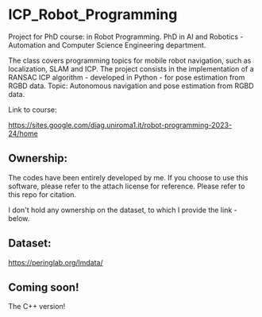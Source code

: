 # ICP_Robot_Programming 

Project for PhD course: in Robot Programming. 
PhD in AI and Robotics - Automation and Computer Science Engineering department. 

The class covers programming topics for mobile robot navigation, such as localization, SLAM and ICP. 
The project consists in the implementation of a RANSAC ICP algorithm - developed in Python - for pose estimation from RGBD data.
Topic: Autonomous navigation and pose estimation from RGBD data. 

Link to course: 

https://sites.google.com/diag.uniroma1.it/robot-programming-2023-24/home 

## Ownership: 

The codes have been entirely developed by me. 
If you choose to use this software, please refer to the attach license for reference. 
Please refer to this repo for citation. 

I don't hold any ownership on the dataset, to which I provide the link - below.

## Dataset: 

https://peringlab.org/lmdata/ 

## Coming soon! 

The C++ version! 